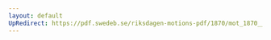 ```yaml
---
layout: default
UpRedirect: https://pdf.swedeb.se/riksdagen-motions-pdf/1870/mot_1870__ak__00092/mot_1870__ak__00092_001.pdf
---
```


